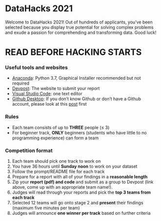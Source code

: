 # DataHacks 2021
Welcome to DataHacks 2021! Out of hundreds of applicants, you’ve been selected because you display true potential for solving complex problems and exude a passion for comprehending and transforming data. Good luck!

# READ BEFORE HACKING STARTS
### Useful tools and websites
- [Anaconda](https://www.anaconda.com/distribution/?gclid=EAIaIQobChMI3Mj06rav5wIVwRd9Ch20mw4zEAAYASAAEgLRDvD_BwE#download-section): Python 3.7, Graphical Installer recommended but not required
- [Devpost](https://datahacks.devpost.com/?preview_token=QQWbaYzAyjvDGT0g95624H8gHoHq518QC3HIU2zDEKM%3D): The website to submit your report
- [Visual Studio Code](https://code.visualstudio.com/download): one text editor
- [Github Desktop](https://desktop.github.com/): If you don’t know Github or don’t have a Github account, please look at this [post](https://product.hubspot.com/blog/git-and-github-tutorial-for-beginners) first

### Rules
* Each team consists of up to **THREE** people (≤ 3)
* For beginner track, **ONLY** beginners (students who have little to no programming experience) can form a team

### Competition format
1. Each team should pick one track to work on
2. You have 36 hours until **Sunday noon** to work on your dataset
3. Follow the prompt/README file for each track
4. Prepare for a report with all of your findings in a **reasonable length**
5. Zip your **report (pdf) and code** and submit as a group to Devpost (link above, come up with an appropriate team name!).
6. Judges will read through your reports and pick the **top 3 teams from each track** 
7. Selected 12 teams will go onto stage 2 and **present** their findings (maximum five minutes per team)
8. Judges will announce **one winner per track** based on further criteria

